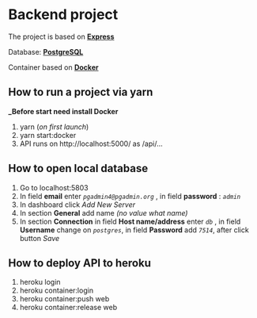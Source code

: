 # Backend project

The project is based on **[Express](https://expressjs.com/)**

Database: **[PostgreSQL](https://www.postgresql.org/)**

Container based on **[Docker](https://www.docker.com/)**

## How to run a project via **yarn**

**\_Before start need install Docker**

1. yarn (_on first launch_)
2. yarn start:docker
3. API runs on http://localhost:5000/ as /api/...

## How to open local database

1. Go to localhost:5803
2. In field **email** enter _`pgadmin4@pgadmin.org`_ , in field **password** : _`admin`_
3. In dashboard click _Add New Server_
4. In section **General** add name _(no value what name)_
5. In section **Connection** in field **Host name/address** enter _`db`_ , in field **Username** change on _`postgres`_, in field **Password** add _`7514`_, after click button _Save_

## How to deploy API to heroku

1. heroku login
2. heroku container:login
3. heroku container:push web
4. heroku container:release web

